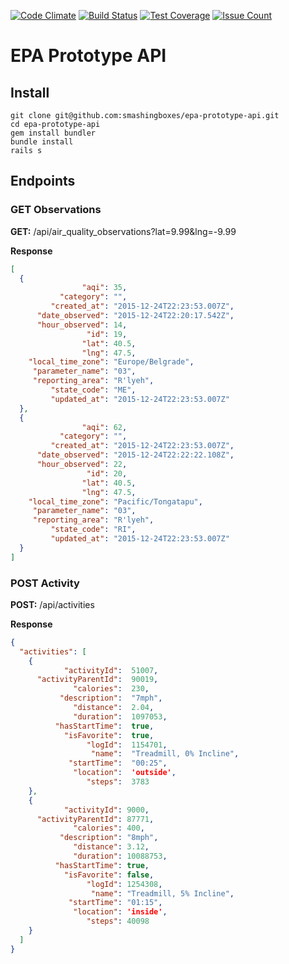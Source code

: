 [![Code Climate](https://codeclimate.com/repos/5671eaeb6670d3003a0003f1/badges/76e2324ad0849f79e218/gpa.svg)](https://codeclimate.com/repos/5671eaeb6670d3003a0003f1/feed)
[![Build Status](https://travis-ci.org/smashingboxes/epa-prototype-api.svg)](https://travis-ci.org/smashingboxes/epa-prototype-api)
[![Test Coverage](https://codeclimate.com/repos/5671eaeb6670d3003a0003f1/badges/76e2324ad0849f79e218/coverage.svg)](https://codeclimate.com/repos/5671eaeb6670d3003a0003f1/coverage)
[![Issue Count](https://codeclimate.com/repos/5671eaeb6670d3003a0003f1/badges/76e2324ad0849f79e218/issue_count.svg)](https://codeclimate.com/repos/5671eaeb6670d3003a0003f1/feed)

# EPA Prototype API

## Install

```
git clone git@github.com:smashingboxes/epa-prototype-api.git
cd epa-prototype-api
gem install bundler
bundle install
rails s
```

## Endpoints

### GET Observations

**GET:** /api/air_quality_observations?lat=9.99&lng=-9.99

**Response**
```json
[
  {
                "aqi": 35,
           "category": "",
         "created_at": "2015-12-24T22:23:53.007Z",
      "date_observed": "2015-12-24T22:20:17.542Z",
      "hour_observed": 14,
                 "id": 19,
                "lat": 40.5,
                "lng": 47.5,
    "local_time_zone": "Europe/Belgrade",
     "parameter_name": "03",
     "reporting_area": "R'lyeh",
         "state_code": "ME",
         "updated_at": "2015-12-24T22:23:53.007Z"
  },
  {
                "aqi": 62,
           "category": "",
         "created_at": "2015-12-24T22:23:53.007Z",
      "date_observed": "2015-12-24T22:22:22.108Z",
      "hour_observed": 22,
                 "id": 20,
                "lat": 40.5,
                "lng": 47.5,
    "local_time_zone": "Pacific/Tongatapu",
     "parameter_name": "03",
     "reporting_area": "R'lyeh",
         "state_code": "RI",
         "updated_at": "2015-12-24T22:23:53.007Z"
  }
]
```

### POST Activity

**POST:** /api/activities

**Response**
```json
{
  "activities": [
    {
            "activityId":  51007,
      "activityParentId":  90019,
              "calories":  230,
           "description":  "7mph",
              "distance":  2.04,
              "duration":  1097053,
          "hasStartTime":  true,
            "isFavorite":  true,
                 "logId":  1154701,
                  "name":  "Treadmill, 0% Incline",
             "startTime":  "00:25",
              "location":  'outside',
                 "steps":  3783
    },
    {
            "activityId": 9000,
      "activityParentId": 87771,
              "calories": 400,
           "description": "8mph",
              "distance": 3.12,
              "duration": 10088753,
          "hasStartTime": true,
            "isFavorite": false,
                 "logId": 1254308,
                  "name": "Treadmill, 5% Incline",
             "startTime": "01:15",
              "location": 'inside',
                 "steps": 40098
    }
  ]
}
```
